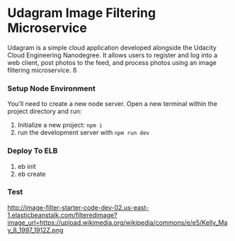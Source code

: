 # Udagram Image Filtering Microservice

Udagram is a simple cloud application developed alongside the Udacity Cloud Engineering Nanodegree. It allows users to register and log into a web client, post photos to the feed, and process photos using an image filtering microservice.
ß
### Setup Node Environment

You'll need to create a new node server. Open a new terminal within the project directory and run:

1. Initialize a new project: `npm i`
2. run the development server with `npm run dev`

### Deploy To ELB

1. eb init
2. eb create

### Test

http://image-filter-starter-code-dev-02.us-east-1.elasticbeanstalk.com/filteredimage?image_url=https://upload.wikimedia.org/wikipedia/commons/e/e5/Kelly_May_8_1997_1912Z.png
